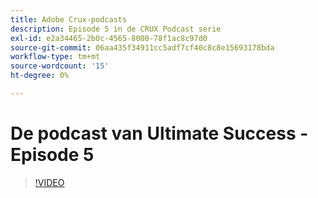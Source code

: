 ```yaml
---
title: Adobe Crux-podcasts
description: Episode 5 in de CRUX Podcast serie
exl-id: e2a34465-2b0c-4565-8000-78f1ac8c97d0
source-git-commit: 06aa435f34911cc5adf7cf40c8c8e15693178bda
workflow-type: tm+mt
source-wordcount: '15'
ht-degree: 0%

---
```


# De podcast van Ultimate Success - Episode 5

>[!VIDEO](https://video.tv.adobe.com/v/3428867?quality=12learn=on)
